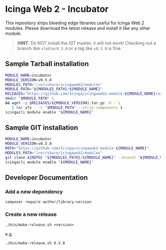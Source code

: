 Icinga Web 2 - Incubator
========================

This repository ships bleeding edge libraries useful for Icinga Web 2 modules.
Please download the latest release and install it like any other module.

> **HINT**: Do NOT install the GIT master, it will not work! Checking out a
> branch like `stable/0.5.0` or a tag like `v0.5.0` is fine.

Sample Tarball installation
---------------------------

```sh
MODULE_NAME=incubator
MODULE_VERSION=v0.5.0
MODULES_PATH="/usr/share/icingaweb2/modules"
MODULE_PATH="${MODULES_PATH}/${MODULE_NAME}"
RELEASES="https://github.com/Icinga/icingaweb2-module-${MODULE_NAME}/archive"
mkdir "$MODULE_PATH" \
&& wget -q $RELEASES/${MODULE_VERSION}.tar.gz -O - \
   | tar xfz - -C "$MODULE_PATH" --strip-components 1
icingacli module enable "${MODULE_NAME}"
```

Sample GIT installation
-----------------------

```sh
MODULE_NAME=incubator
MODULE_VERSION=v0.5.0
REPO="https://github.com/Icinga/icingaweb2-module-${MODULE_NAME}"
MODULES_PATH="/usr/share/icingaweb2/modules"
git clone ${REPO} "${MODULES_PATH}/${MODULE_NAME}" --branch "${MODULE_VERSION}"
icingacli module enable "${MODULE_NAME}"
```

Developer Documentation
-----------------------

### Add a new dependency

    composer require author/library:version

### Create a new release

    ./bin/make-release.sh <version>

e.g.

    ./bin/make-release.sh 0.5.0
